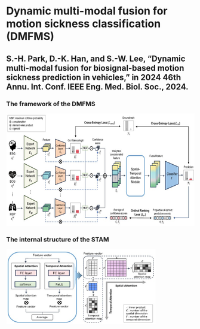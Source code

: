 # Dynamic multi-modal fusion for motion sickness classification (DMFMS)
S.-H. Park, D.-K. Han, and S.-W. Lee, “Dynamic multi-modal fusion for
biosignal-based motion sickness prediction in vehicles,” in 2024 46th
Annu. Int. Conf. IEEE Eng. Med. Biol. Soc., 2024.
-----
### The framework of the DMFMS
<img src="https://github.com/seohyeoning/DMFMS/blob/master/framework.jpg" width="700" height="300"/>

### The internal structure of the STAM
<img src="https://github.com/seohyeoning/DMFMS/blob/master/STAM.jpg" width="400" height="200"/>
